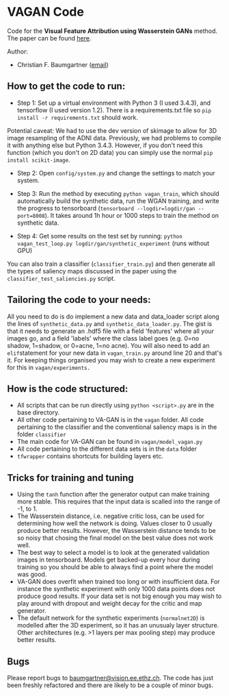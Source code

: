 # VAGAN Code

Code for the **Visual Feature Attribution using Wasserstein GANs** method. The paper can be
found [here](https://arxiv.org/pdf/1711.08998.pdf). 

Author:
- Christian F. Baumgartner ([email](mailto:baumgartner@vision.ee.ethz.ch))

## How to get the code to run:

 * Step 1: Set up a virtual environment with Python 3 (I used 3.4.3), and tensorflow 
 (I used version 1.2). There is a requirements.txt file so `pip install -r requirements.txt`
  should work.

Potential caveat: We had to use the dev version of skimage to allow for 3D image 
resampling of the ADNI data. Previously, we had problems to compile it with anything 
else but Python 3.4.3. However, if you don't need this function 
(which you don't on 2D data) you can simply use the normal `pip install scikit-image`.


 * Step 2: Open `config/system.py` and change the settings to match your system.

 * Step 3: Run the method by executing `python vagan_train`, which should automatically build the synthetic data, run the WGAN training, 
 and write the progress to tensorboard (`tensorboard --logdir=logdir/gan --port=8008`).
 It takes around 1h hour or 1000 steps to train the method on synthetic data. 

 * Step 4: Get some results on the test set by running: `python vagan_test_loop.py logdir/gan/synthetic_experiment` (runs without GPU)

You can also train a classifier (`classifier_train.py`) and then generate all the 
types of saliency maps discussed in the paper using the `classifier_test_saliencies.py` 
script.

## Tailoring the code to your needs:

All you need to do is do implement a new data and data_loader script along the lines 
of `synthetic_data.py` and `synthetic_data_loader.py`. The gist is that it needs to 
generate an .hdf5 file with a field 'features' where all your images go, and a field 
'labels' where the class label goes (e.g. 0=no shadow, 1=shadow, or 0=acne, 1=no acne). You will also need to add
an `elif`statement for your new data in `vagan_train.py` around line 20 and that's it. For keeping 
things organised you may wish to create a new experiment for this in `vagan/experiments.`

## How is the code structured:

 * All scripts that can be run directly using `python <script>.py` are in the base 
 directory. 
 * All other code pertaining to VA-GAN is in the `vagan` folder. All code pertaining to the 
   classifier and the conventional saliency maps is in the folder `classifier`
 * The main code for VA-GAN can be found in `vagan/model_vagan.py`
 * All code pertaining to the different data sets is in the `data` folder
 * `tfwrapper` contains shortcuts for building layers etc. 

## Tricks for training and tuning

 * Using the `tanh` function after the generator output can make training more stable. This requires
   that the input data is scalled into the range of -1, to 1. 
 * The Wasserstein distance, i.e. negative critic loss, can be used for determining 
   how well the network is doing. Values closer to 0 usually produce better results. However, 
   the Wasserstein distance tends to be so noisy that chosing the final model on the best
   value does not work well. 
 * The best way to select a model is to look at the generated validation images in 
   tensorboard. Models get backed-up every hour during training so you should be able 
   to always find a point where the model was good. 
 * VA-GAN does overfit when trained too long or with insufficient data. For instance the synthetic experiment with only 
   1000 data points does not produce good results. If your data set is not big enough you
   may wish to play around with dropout and weight decay for the critic and map generator.
 * The default network for the synthetic experiments (`normalnet2D`) is modelled after the 3D experiment, so
   it has an unusualy layer structure. Other architectures (e.g. >1 layers per max pooling step)
   may produce better results. 
   
   
## Bugs
 
Please report bugs to [baumgartner@vision.ee.ethz.ch](mailto:baumgartner@vision.ee.ethz.ch). The code has just been freshly refactored and 
there are likely to be a couple of minor bugs. 
 
 